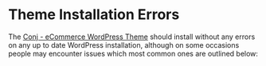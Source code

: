 # Theme Installation Errors

The [Conj - eCommerce WordPress Theme](https://themeforest.net/item/conj-ecommerce-wordpress-theme/21935639?ref=mypreview) should install without any errors on any up to date WordPress installation, although on some occasions people may encounter issues which most common ones are outlined below:
